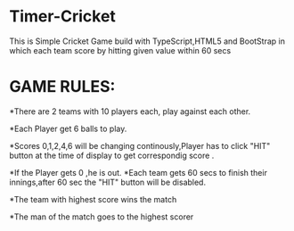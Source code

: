 # Timer-Cricket
This is Simple Cricket Game build with TypeScript,HTML5 and BootStrap in which each team score by hitting given value within 60 secs 


# GAME RULES:
*There are 2 teams with 10 players each, play against each other.


*Each Player get 6 balls to play.


*Scores 0,1,2,4,6 will be changing continously,Player has to click "HIT" button at the time of display to get correspondig score .


*If the Player gets 0 ,he is out. *Each team gets 60 secs to finish their innings,after 60 sec the "HIT" button will be disabled.


*The team with highest score wins the match 


*The man of the match goes to the highest scorer
